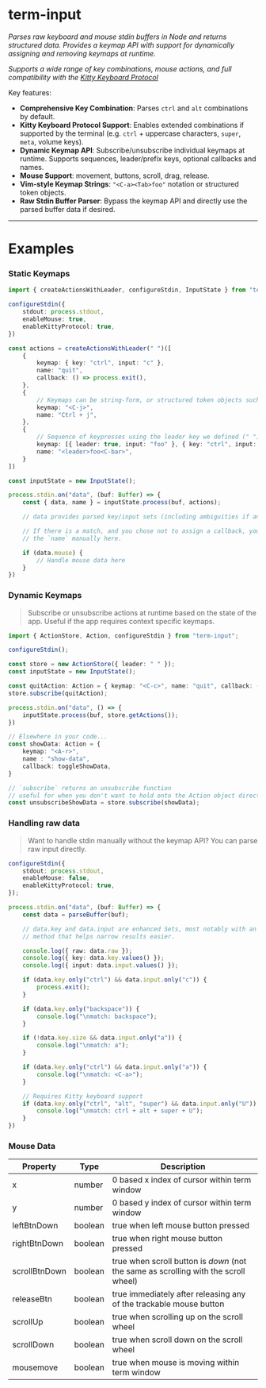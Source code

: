 # term-input

*Parses raw keyboard and mouse stdin buffers in Node and returns structured
data.  Provides a keymap API with support for dynamically assigning and removing
keymaps at runtime.*

*Supports a wide range of key combinations, mouse actions, and full
compatibility with the [Kitty Keyboard
Protocol](https://sw.kovidgoyal.net/kitty/keyboard-protocol/)*

Key features:
- **Comprehensive Key Combination**: Parses `ctrl` and `alt` combinations by default.
- **Kitty Keyboard Protocol Support**: Enables extended combinations if
  supported by the terminal (e.g. `ctrl` + uppercase characters, `super`,
  `meta`, volume keys).
- **Dynamic Keymap API**: Subscribe/unsubscribe individual keymaps at runtime.
  Supports sequences, leader/prefix keys, optional callbacks and names.
- **Mouse Support**: movement, buttons, scroll, drag, release.
- **Vim-style Keymap Strings**: `"<C-a><Tab>foo"` notation or structured token
  objects.
- **Raw Stdin Buffer Parser**: Bypass the keymap API and directly use the parsed
  buffer data if desired.

---

# Examples

### Static Keymaps

```typescript
import { createActionsWithLeader, configureStdin, InputState } from "term-input";

configureStdin({
    stdout: process.stdout,
    enableMouse: true,
    enableKittyProtocol: true,
})

const actions = createActionsWithLeader(" ")([
    {
        keymap: { key: "ctrl", input: "c" },
        name: "quit",
        callback: () => process.exit(),
    },
    {
        // Keymaps can be string-form, or structured token objects such as above
        keymap: "<C-j>",
        name: "Ctrl + j",
    },
    {
        // Sequence of keypresses using the leader key we defined (" ")
        keymap: [{ leader: true, input: "foo" }, { key: "ctrl", input: "bar" }],
        name: "<leader>foo<C-bar>",
    }
])

const inputState = new InputState();

process.stdin.on("data", (buf: Buffer) => {
    const { data, name } = inputState.process(buf, actions);

    // data provides parsed key/input sets (including ambiguities if any)

    // If there is a match, and you chose not to assign a callback, you handle
    // the `name` manually here.

    if (data.mouse) {
        // Handle mouse data here
    }
})
```

### Dynamic Keymaps

>Subscribe or unsubscribe actions at runtime based on the state of the app.
>Useful if the app requires context specific keymaps.

```typescript
import { ActionStore, Action, configureStdin } from "term-input";

configureStdin();

const store = new ActionStore({ leader: " " });
const inputState = new InputState();

const quitAction: Action = { keymap: "<C-c>", name: "quit", callback: () => process.exit() }
store.subscribe(quitAction);

process.stdin.on("data", () => {
    inputState.process(buf, store.getActions());
})

// Elsewhere in your code...
const showData: Action = {
    keymap: "<A-r>",
    name : "show-data",
    callback: toggleShowData,
}

// `subscribe` returns an unsubscribe function
// useful for when you don't want to hold onto the Action object directly
const unsubscribeShowData = store.subscribe(showData);
```


### Handling raw data

>Want to handle stdin manually without the keymap API? You can parse raw
>input directly.

```typescript
configureStdin({
    stdout: process.stdout,
    enableMouse: false,
    enableKittyProtocol: true,
});

process.stdin.on("data", (buf: Buffer) => {
    const data = parseBuffer(buf);

    // data.key and data.input are enhanced Sets, most notably with an `only()`
    // method that helps narrow results easier.

    console.log({ raw: data.raw });
    console.log({ key: data.key.values() });
    console.log({ input: data.input.values() });

    if (data.key.only("ctrl") && data.input.only("c")) {
        process.exit();
    }

    if (data.key.only("backspace")) {
        console.log("\nmatch: backspace");
    }

    if (!data.key.size && data.input.only("a")) {
        console.log("\nmatch: a");
    }

    if (data.key.only("ctrl") && data.input.only("a")) {
        console.log("\nmatch: <C-a>");
    }

    // Requires Kitty keyboard support
    if (data.key.only("ctrl", "alt", "super") && data.input.only("U")) {
        console.log("\nmatch: ctrl + alt + super + U");
    }
})
```

### Mouse Data


| Property | Type | Description |
|----------|------|-------------|
| x | number | 0 based x index of cursor within term window |
| y | number | 0 based y index of cursor within term window |
| leftBtnDown | boolean | true when left mouse button pressed |
| rightBtnDown | boolean | true when right mouse button pressed |
| scrollBtnDown | boolean | true when scroll button is *down* (not the same as scrolling with the scroll wheel)
| releaseBtn | boolean | true immediately after releasing any of the trackable mouse button |
| scrollUp | boolean | true when scrolling up on the scroll wheel |
| scrollDown | boolean | true when scroll down on the scroll wheel |
| mousemove | boolean | true when mouse is moving within term window |



